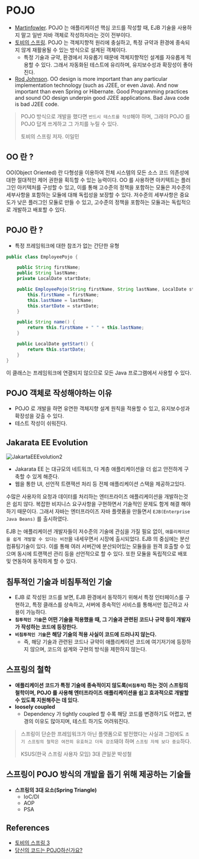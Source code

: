 # POJO 

- [Martinfowler](https://martinfowler.com/bliki/POJO.html). POJO 는 애플리케이션 핵심 코드를 작성할 때, EJB 기술을 사용하지 말고 일반 자바 객체로 작성하자라는 것이 전부이다. 
- [토비의 스프링](#). POJO 는 객체지향적 원리에 충실하고, 특정 규약과 환경에 종속되지 않게 재활용될 수 있는 방식으로 설계된 객체이다.
  - 특정 기술과 규약, 환경에서 자유롭기 때문에 객체지향적인 설계를 자유롭게 적용할 수 있다. 그래서 자동화된 테스트에 유리하며, 유지보수성과 확장성이 좋아진다.
- [Rod Johnson](#). OO design is more important than any particular implementation technology (such as J2EE, or even Java). And now important than even Spring or Hibernate. Good Programming practices and sound OO design underpin good J2EE applications. Bad Java code is bad J2EE code.

> POJO 방식으로 개발을 했다면 `반드시 테스트를 작성`해야 하며, 그래야 POJO 를 POJO 답게 쓰게하고 그 가치를 누릴 수 있다. 
> 
> 토비의 스프링 저자. 이일민

## OO 란 ?

OO(Object Oriented) 란 다형성을 이용하여 전체 시스템의 모든 소스 코드 의존성에 대한 절대적인 제어 권한을 획득할 수 있는 능력이다. OO 를 사용하면 아키텍트는 플러그인 아키텍처를 구성할 수 있고, 이를 통해 고수준의 정책을 포함하는 모듈은 저수준의 세부사항을 포함하는 모듈에 대해 독립성을 보장할 수 있다. 저수준의 세부사항은 중요도가 낮은 플러그인 모듈로 만들 수 있고, 고수준의 정책을 포함하는 모듈과는 독립적으로 개발하고 배포할 수 있다.

## POJO 란 ? 

- 특정 프레임워크에 대한 참조가 없는 간단한 유형

```java
public class EmployeePojo {

    public String firstName;
    public String lastName;
    private LocalDate startDate;

    public EmployeePojo(String firstName, String lastName, LocalDate startDate) {
        this.firstName = firstName;
        this.lastName = lastName;
        this.startDate = startDate;
    }

    public String name() {
        return this.firstName + " " + this.lastName;
    }

    public LocalDate getStart() {
        return this.startDate;
    }
}
```

이 클래스는 프레임워크에 연결되지 않으므로 모든 Java 프로그램에서 사용할 수 있다.

## POJO 객체로 작성해야하는 이유

- POJO 로 개발을 하면 유연한 객체지향 설계 원칙을 적용할 수 있고, 유지보수성과 확장성을 갖출 수 있다.
- 테스트 작성이 쉬워진다.

## Jakarata EE Evolution

![JakartaEEEvolution2](https://user-images.githubusercontent.com/47518272/156877138-a0101c8f-8e68-43c3-8d5b-f0ac0e763e27.png)

- Jakarata EE 는 대규모의 네트워크, 다 계층 애플리케이션을 더 쉽고 안전하게 구축할 수 있게 해준다.
- 웹을 통한 UI, 선언적 트랜잭션 처리 등 전체 애플리케이션 스택을 제공하고있다.

수많은 사용자의 요청과 데이터를 처리하는 엔터프라이즈 애플리케이션을 개발하는것은 쉽지 않다. 복잡한 비지니스 요구사항을 구현하면서 기술적인 문제도 함게 해결 해야 하기 때문이다.
그래서 자바는 엔터프라이즈 자바 플랫폼을 만들면서 `EJB(Enterprise Java Beans)` 를 출시하였다.

EJB 는 애플리케이션 개발자들이 저수준의 기술에 관심을 가질 필요 없이, `애플리케이션을 쉽게 개발할 수 있다는 비전`을 내세우면서 시장에 출시되었다.
EJB 의 중심에는 분산 컴퓨팅기술이 있다. 이를 통해 여러 서버간에 분산되어있는 모듈들을 원격 호출할 수 있으며 동시에 트랜잭션 관리 등을 선언적으로 할 수 있다.
또한 모듈을 독립적으로 배포 및 연동하여 동작하게 할 수 있다.

## 침투적인 기술과 비침투적인 기술

- EJB 로 작성된 코드를 보면, EJB 환경에서 동작하기 위해서 특정 인터페이스를 구현하고, 특정 클래스를 상속하고, 서버에 종속적인 서비스를 통해서만 접근하고 사용이 가능하다.
-  __`침투적인 기술`은 어떤 기술을 적용했을 때, 그 기술과 관련된 코드나 규약 등이 개발자가 작성하는 코드에 등장한다.__
- __`비침투적인 기술`은 해당 기술의 적용 사실이 코드에 드러나지 않는다.__
  - 즉, 해당 기술과 관련된 코드나 규약이 애플리케이션 코드에 여기저기에 등장하지 않으며, 코드의 설계와 구현의 방식을 제한하지 않는다.

## 스프링의 철학

- __애플리케이션 코드가 특정 기술에 종속적이지 않도록(`비침투적`) 하는 것이 스프링의 철학이며, POJO 를 사용해 엔터프라이즈 애플리케이션을 쉽고 효과적으로 개발할 수 있도록 지원해주는 데 있다.__
- __loosely coupled__
  - Dependency 가 tightly coupled 할 수록 해당 코드를 변경하기도 어렵고, 변경의 이유도 많아지며, 테스트 하기도 어려워진다.

> 스프링이 단순한 프레임워크가 아닌 플랫폼으로 발전했다는 사실과 그럼에도 `초기 스프링의 철학은 여전히 유효하고 더욱 강조`돼야 하며 `스프링 자체 보다 중요`하다. 
> 
> KSUS(한국 스프링 사용자 모임) 3대 큰일꾼 박성철

## 스프링이 POJO 방식의 개발을 돕기 위해 제공하는 기술들

- __스프링의 3대 요소(Spring Triangle)__
  - IoC/DI
  - AOP
  - PSA

## References

- [토비의 스프링 3](http://www.yes24.com/Product/Goods/4020006)
- [당신의 코드는 POJO하신가요?](https://www.youtube.com/watch?v=5NcqgXgmmjg)

